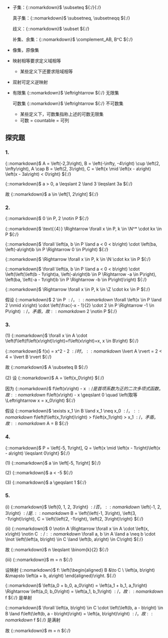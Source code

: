 * 子集：{::nomarkdown}$ \subseteq ${:/}{:/}

  真子集：{::nomarkdown}$ \subsetneq, \subsetneqq ${:/}

  歧义：{::nomarkdown}$ \subset ${:/}

  补集、余集：{::nomarkdown}$ \complement_AB, B^C ${:/}

* 像集，原像集

* 映射相等要求定义域相等

  * 某些定义下还要求陪域相等

* 双射可定义逆映射

* 有限集 {::nomarkdown}$ \leftrightarrow ${:/} 无限集

  可数集 {::nomarkdown}$ \leftrightarrow ${:/} 不可数集

  * 某些定义下，可数集指称上述的可数无限集
  * 可数 = countable = 可列

## 探究题

### 1.

{::nomarkdown}$ A = \left(-2,3\right), B = \left(-\infty, -4\right) \cup \left(2, \infty\right), A \cap B = \left(2, 3\right), C = \left\{x \mid \left(x - a\right) \left(x - 3a\right) < 0\right\} ${:/}

{::nomarkdown}$ a > 0, a \leqslant 2 \land 3 \leqslant 3a ${:/}

故 {::nomarkdown}$ a \in \left[1, 2\right] ${:/}

### 2.

{::nomarkdown}$ 0 \in P, 2 \notin P ${:/}

{::nomarkdown}$ \text{（4）} \Rightarrow \forall x \in P, k \in \N^* \cdot kx \in P ${:/}

{::nomarkdown}$ \forall \left(a, b \in P \land a < 0 < b\right) \cdot \left(ba, \left(-a\right)b \in P \Rightarrow 0 \in P\right) ${:/}

{::nomarkdown}$ \Rightarrow \forall x \in P, k \in \N \cdot kx \in P ${:/}

{::nomarkdown}$ \forall \left(a, b \in P \land a < 0 < b\right) \cdot \left(\left(\left(b - 1\right)a, \left(-a\right)b \in P \Rightarrow -a \in P\right), \left(ba, \left(-a - 1\right)b \in P \Rightarrow -b \in P\right)\right) ${:/}

{::nomarkdown}$ \Rightarrow \forall x \in P, k \in \Z \cdot kx \in P ${:/}

假设 {::nomarkdown}$ 2 \in P ${:/}，{::nomarkdown}$ \forall \left(x \in P \land 2 \nmid x\right) \cdot \left(\frac{-x - 1}{2} \cdot 2 \in P \Rightarrow -1 \in P\right) ${:/}，矛盾，故 {::nomarkdown}$ 2 \notin P ${:/}

### 3.

(1) {::nomarkdown}$ \forall x \in A \cdot \left(f\left(f\left(x\right)\right)=f\left(x\right)=x, x \in B\right) ${:/}

{::nomarkdown}$ f(x) = x^2 - 2 ${:/} 时，{::nomarkdown}$ \lvert A \rvert = 2 < 4 = \lvert B \rvert ${:/}

故 {::nomarkdown}$ A \subseteq B ${:/}

(2) 设 {::nomarkdown}$ A = \left\{x_0\right\} ${:/}

因为 {::nomarkdown}$ f\left(x\right) - x ${:/} 是首项系数为正的二次多项式函数，故 {::nomarkdown}$ f\left(x\right) - x \geqslant 0 \quad \left(取等 \Leftrightarrow x = x_0\right) ${:/}

假设 {::nomarkdown}$ \exists x_1 \in B \land x_1 \neq x_0 ${:/}，{::nomarkdown}$ f\left(f\left(x_1\right)\right) > f\left(x_1\right) > x_1 ${:/}，矛盾，故 {::nomarkdown}$ A = B ${:/}

### 4.

{::nomarkdown}$ P = \left[-5, 1\right], Q = \left\{x \mid \left(x - 1\right)\left(x - a\right) \leqslant 0\right\} ${:/}

(1) {::nomarkdown}$ a \in \left[-5, 1\right] ${:/}

(2) {::nomarkdown}$ a < -5 ${:/}

(3) {::nomarkdown}$ a \geqslant 1 ${:/}

### 5.

(i) {::nomarkdown}$ \left\{0, 1, 2, 3\right\} ${:/} 否，{::nomarkdown}$ \left\{-1, 2, 3\right\} ${:/} 是. {::nomarkdown}$ B = \left\{\left(-1, 3\right), \left(3, -1\right)\right\}, C = \left\{\left(2, -1\right), \left(2, 3\right)\right\} ${:/}

(ii) {::nomarkdown}$ 0 \notin A \Rightarrow \forall x \in A \cdot \left(x, x\right) \notin C ${:/}
{::nomarkdown}$ \forall a, b \in A \land a \neq b \cdot \lnot \left(\left(a, b\right) \in C \land \left(b, a\right) \in C\right) ${:/}

故 {::nomarkdown}$ n \leqslant \binom{k}{2} ${:/}

(iii) {::nomarkdown}$ m = n ${:/}

设映射 {::nomarkdown}$ f: \left\{\begin{aligned} B &\to C \\ \left(a, b\right) &\mapsto \left(a + b, a\right) \end{aligned}\right. ${:/}

{::nomarkdown}$ \left(a_0 + b_0, a_0\right) = \left(a_1 + b_1, a_1\right) \Rightarrow \left(a_0, b_0\right) = \left(a_1, b_1\right) ${:/}，故 {::nomarkdown}$ f ${:/} 是单射

{::nomarkdown}$ \forall \left(a, b\right) \in C \cdot \left(\left(b, a - b\right) \in B \land f\left(\left(b, a - b\right)\right) = \left(a, b\right)\right) ${:/}，故 {::nomarkdown}$ f ${:/} 是满射

故 {::nomarkdown}$ m = n ${:/}

